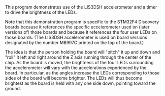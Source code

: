 This program demonstrates use of the LIS3DSH accelerometer and a timer to
drive the brightness of the LEDs.

Note that this demonstration program is specific to the STM32F4 Discovery
boards because it references the specific accelerometer used on (later
versions of) those boards and because it references the four user LEDs
on those boards. (The LIS3DSH accelerometer is used on board versions
designated by the number MB997C printed on the top of the board.)

The idea is that the person holding the board will "pitch" it up and down
and "roll" it left and right around the Z axis running through the center
of the chip. As the board is moved, the brightness of the four LEDs
surrounding the accelerometer will vary with the accelerations experienced
by the board. In particular, as the angles increase the LEDs corresponding
to those sides of the board will become brighter. The LEDs will thus become
brightest as the board is held with any one side down, pointing toward the
ground.
